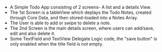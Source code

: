 - A Simple Todo App consisting of 2 screens- A list and a details View.
- The 1st Screen is a tableView which deplays the Todo Notes, created through Core Data, and then stored-loaded into a Notes Array.
- The User is able to add or swipe to delete a note.
- The 2nd Screen is the main details screen, where users can add/save, edit and also delete it.
- Some TextField and TextView Delegate Logic code, the "save button" is only enabled when the title field is not empty.
